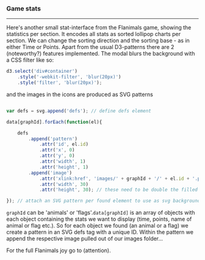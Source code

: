 ### Game stats
---

Here's another small stat-interface from the Flanimals game, showing the statistics per section. It encodes all stats as sorted lollipop charts per section. We can change the sorting direction and the sorting base - as in either Time or Points. Apart from the usual D3-patterns there are 2 (noteworthy?) features implemented. The modal blurs the background with a CSS filter like so:

```JavaScript
d3.select('div#container')
	.style('-webkit-filter', 'blur(20px)')
	.style('filter', 'blur(20px)');
```


and the images in the icons are produced as SVG patterns

```JavaScript

var defs = svg.append('defs'); // define defs element

data[graphId].forEach(function(el){

	defs	
		.append('pattern')
			.attr('id', el.id)
			.attr('x', 0)
			.attr('y', 0)
			.attr('width', 1)
			.attr('height', 1)
		.append('image')
			.attr('xlink:href', 'images/' + graphId + '/' + el.id + '.png')
			.attr('width', 30)
			.attr('height', 30); // these need to be double the filled circle's radius

}); // attach an SVG pattern per found element to use as svg background

```

`graphId` can be 'animals' or 'flags'.`data[graphId]` is an array of objects with each object containing the stats we want to display (time, points, name of animal or flag etc.). So for each object we found (an animal or a flag) we create a pattern in an SVG defs tag with a unique ID. Within the pattern we append the respective image pulled out of our images folder...

For the full Flanimals joy go to (attention).